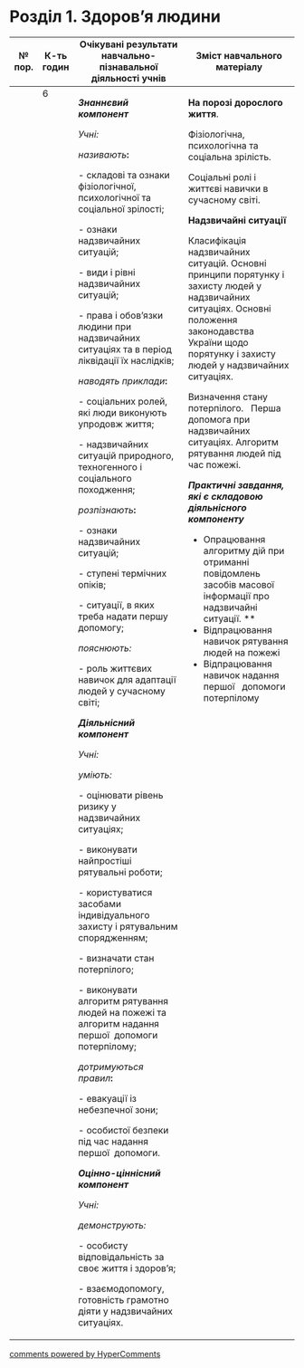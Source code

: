 <div id="hypercomments_widget" class="js-hypercomments-widget invisible"></div>

# Розділ 1. Здоров’я людини

<table>
  <tr>
    <td width="10%" align="center"><b>№ пор.</b></td>
    <td width="10%" align="center"><b>К-ть годин</b></td>
    <td width="40%" align="center"><b>Очікувані результати навчально-пізнавальної діяльності учнів</b></td>
    <td width="40%" align="center"><b>Зміст навчального матеріалу</b></td>
  </tr>
<tbody>
  <tr>
<td width="10%" style="vertical-align:top !important;"></td>
<td width="10%" style="vertical-align:top !important;">6</td>
    <td width="40%" style="vertical-align:top !important;">
<p><strong><em>Знаннєвий компонент</em></strong></p>
<p><em>Учні:</em></p>
<p><em>називають</em><strong>:</strong></p>
<p>- складові та ознаки фізіологічної, психологічної та соціальної зрілості;</p>
<p>- ознаки надзвичайних ситуацій;</p>
<p>- види і рівні надзвичайних ситуацій;</p>
<p>- права і обов&rsquo;язки людини при надзвичайних ситуаціях та в період ліквідації їх наслідків;</p>
<p><em>наводять приклади</em><strong>: </strong></p>
<p>- соціальних ролей, які люди виконують упродовж життя;&nbsp;</p>
<p>- надзвичайних ситуацій природного, техногенного і соціального походження;</p>
<p><em>розпізнають</em><strong>: </strong></p>
<p>- ознаки&nbsp; надзвичайних ситуацій;</p>
<p>- ступені термічних опіків;</p>
<p>- ситуації, в яких треба надати першу допомогу;</p>
<p><em>пояснюють:</em></p>
<p>- роль життєвих навичок для адаптації людей у сучасному світі;</p>
<p><strong><em>Діяльнісний компонент</em></strong></p>
<p><em>Учні:</em></p>
<p><em>уміють:</em></p>
<p>- оцінювати рівень ризику у надзвичайних ситуаціях;</p>
<p>- виконувати найпростіші рятувальні роботи;</p>
<p>- користуватися засобами індивідуального захисту і рятувальним спорядженням;</p>
<p>- визначати стан потерпілого;</p>
<p>- виконувати алгоритм рятування людей на пожежі та алгоритм надання першої&nbsp; допомоги потерпілому;</p>
<p><em>дотримуються правил</em><strong>: </strong></p>
<p>- евакуації із небезпечної зони;</p>
<p>- особистої безпеки під час надання першої&nbsp; допомоги.</p>
<p><strong><em>Оцінно-ціннісний компонент</em></strong></p>
<p><em>Учні:</em></p>
<p><em>демонструють:</em></p>
<p>- особисту відповідальність за своє життя і здоров&rsquo;я;</p>
<p>- взаємодопомогу, готовність грамотно діяти у надзвичайних ситуаціях.</p>
</td>
    <td width="40%" style="vertical-align:top !important;">
<p><strong>На порозі дорослого життя</strong>.</p>
<p>Фізіологічна, психологічна та соціальна зрілість.</p>
<p>Соціальні ролі і життєві навички в сучасному світі.</p>
<p><strong>Надзвичайні ситуації</strong></p>
<p>Класифікація надзвичайних ситуацій. Основні принципи порятунку і захисту людей у надзвичайних ситуаціях. Основні положення законодавства України щодо порятунку і захисту людей у надзвичайних ситуаціях.</p>
<p>Визначення стану потерпілого.&nbsp; &nbsp;Перша допомога при надзвичайних ситуаціях. Алгоритм рятування людей під час пожежі.</p>
<p><strong><em>Практичні завдання, які є складовою діяльнісного компоненту</em></strong></p>
<ul>
<li>Опрацювання алгоритму дій при отриманні повідомлень засобів масової інформації про надзвичайні ситуації. **</li>
<li>Відпрацювання навичок рятування людей на пожежі</li>
<li>Відпрацювання навичок надання першої&nbsp;&nbsp; допомоги потерпілому&nbsp;</li>
</ul>
</td>
  </tr>
</tbody>
</table>

<div class="js-hypercomments-container">
<a href="http://hypercomments.com" class="hc-link" title="comments widget">comments powered by HyperComments</a>
</div>